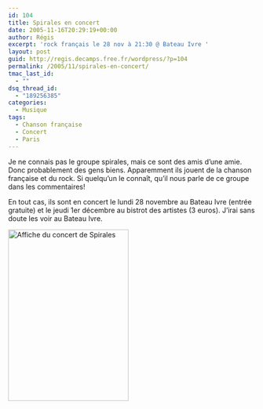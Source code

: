 ```yaml
---
id: 104
title: Spirales en concert
date: 2005-11-16T20:29:19+00:00
author: Régis
excerpt: 'rock français le 28 nov à 21:30 @ Bateau Ivre '
layout: post
guid: http://regis.decamps.free.fr/wordpress/?p=104
permalink: /2005/11/spirales-en-concert/
tmac_last_id:
  - ""
dsq_thread_id:
  - "189256385"
categories:
  - Musique
tags:
  - Chanson française
  - Concert
  - Paris
---
```

Je ne connais pas le groupe spirales, mais ce sont des amis d&rsquo;une amie. Donc probablement des gens biens. Apparemment ils jouent de la chanson française et du rock. Si quelqu&rsquo;un le connaît, qu&rsquo;il nous parle de ce groupe dans les commentaires!

En tout cas, ils sont en concert le lundi 28 novembre au Bateau Ivre (entrée gratuite) et le jeudi 1er décembre au bistrot des artistes (3 euros). J&rsquo;irai sans doute les voir au Bateau Ivre.

[<img src="http://regis.decamps.info/blog/wp-content/uploads/2005/11/spirales-concert-245x350.jpeg" alt="Affiche du concert de Spirales" width="245" height="350" class="alignright size-medium wp-image-3264" srcset="http://regis.decamps.info/blog/wp-content/uploads/2005/11/spirales-concert-245x350.jpeg 245w, http://regis.decamps.info/blog/wp-content/uploads/2005/11/spirales-concert.jpeg 294w" sizes="(max-width: 245px) 100vw, 245px" />](http://regis.decamps.info/blog/wp-content/uploads/2005/11/spirales-concert.jpeg)